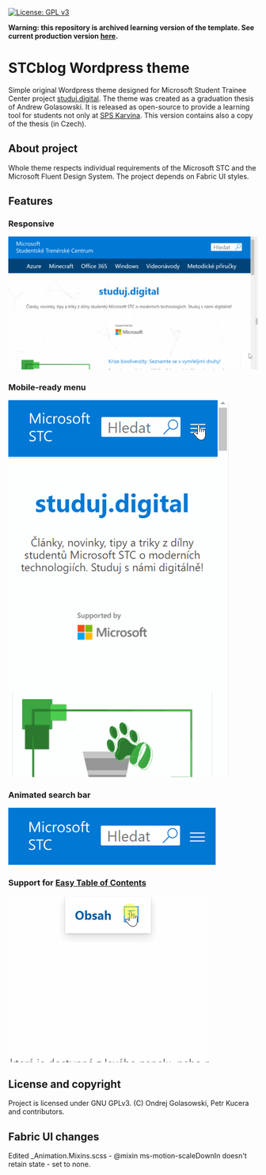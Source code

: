 [![License: GPL v3](https://img.shields.io/badge/License-GPLv3-blue.svg)](https://www.gnu.org/licenses/gpl-3.0)

**Warning: this repository is archived learning version of the template. See current production version [here](https://github.com/MicrosoftSTC/stcblog).**

# STCblog Wordpress theme
Simple original Wordpress theme designed for Microsoft Student Trainee Center project [studuj.digital](https://studuj.digital/). 
The theme was created as a graduation thesis of Andrew Golasowski. It is released as open-source to provide a learning tool for students not only at [SPS Karvina](http://spskarvina.cz/). This version contains also a copy of the thesis (in Czech).

## About project
Whole theme respects individual requirements of the Microsoft STC and the Microsoft Fluent Design System.
The project depends on Fabric UI styles. 

## Features
### Responsive
![](docs/img/readme1.gif)

### Mobile-ready menu
![](docs/img/readme2.gif)

### Animated search bar
![](docs/img/readme3.gif)

### Support for [Easy Table of Contents](https://cs.wordpress.org/plugins/easy-table-of-contents/)
![](docs/img/readme4.gif)

## License and copyright
Project is licensed under GNU GPLv3.
(C) Ondrej Golasowski, Petr Kucera and contributors.

## Fabric UI changes
Edited _Animation.Mixins.scss - @mixin ms-motion-scaleDownIn doesn't retain state - set to none.